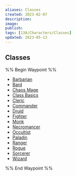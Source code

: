 ```yaml
---
aliases: Classes
created: 2023-02-07
description: 
image: 
publish: 
tags: [13A/Characters/Classes]
updated: 2023-05-13
---
```


## Classes

%% Begin Waypoint %%
- [Barbarian](./Barbarian.md)
- [Bard](./Bard.md)
- [Chaos Mage](./Chaos%20Mage.md)
- [Class Basics](./Class-Basics.md)
- [Cleric](./Cleric.md)
- [Commander](./Commander.md)
- [Druid](./Druid.md)
- [Fighter](./Fighter.md)
- [Monk](./Monk.md)
- [Necromancer](./Necromancer.md)
- [Occultist](./Occultist.md)
- [Paladin](./Paladin.md)
- [Ranger](./Ranger.md)
- [Rogue](./Rogue.md)
- [Sorcerer](./Sorcerer.md)
- [Wizard](./Wizard.md)

%% End Waypoint %%